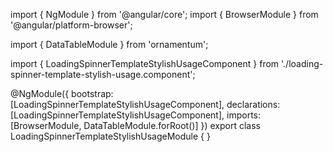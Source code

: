 import { NgModule } from '@angular/core';
import { BrowserModule } from '@angular/platform-browser';
  
import { DataTableModule } from 'ornamentum';
  
import { LoadingSpinnerTemplateStylishUsageComponent } from './loading-spinner-template-stylish-usage.component';

@NgModule({
 bootstrap: [LoadingSpinnerTemplateStylishUsageComponent],
 declarations: [LoadingSpinnerTemplateStylishUsageComponent],
 imports: [BrowserModule, DataTableModule.forRoot()]
})
export class LoadingSpinnerTemplateStylishUsageModule {
}
